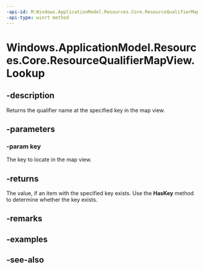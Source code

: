 ----api-id: M:Windows.ApplicationModel.Resources.Core.ResourceQualifierMapView.Lookup(System.String)
-api-type: winrt method
---<!-- Method syntaxpublic string Lookup(System.String key)--># Windows.ApplicationModel.Resources.Core.ResourceQualifierMapView.Lookup## -descriptionReturns the qualifier name at the specified key in the map view.## -parameters### -param keyThe key to locate in the map view.## -returnsThe value, if an item with the specified key exists. Use the **HasKey** method to determine whether the key exists.## -remarks## -examples## -see-also